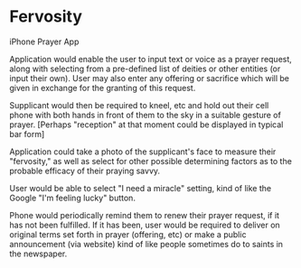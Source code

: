 Fervosity
=========

iPhone Prayer App

Application would enable the user to input text or voice as a prayer request, along with selecting from a pre-defined list of deities or other entities (or input their own). User may also enter any offering or sacrifice which will be given in exchange for the granting of this request.

Supplicant would then be required to kneel, etc and hold out their cell phone with both hands in front of them to the sky in a suitable gesture of prayer. [Perhaps "reception" at that moment could be displayed in typical bar form]

Application could take a photo of the supplicant's face to measure their "fervosity," as well as select for other possible determining factors as to the probable efficacy of their praying savvy. 

User would be able to select "I need a miracle" setting, kind of like the Google "I'm feeling lucky" button.

Phone would periodically remind them to renew their prayer request, if it has not been fulfilled. If it has been, user would be required to deliver on original terms set forth in prayer (offering, etc) or make a public announcement (via website) kind of like people sometimes do to saints in the newspaper. 

